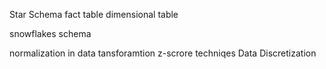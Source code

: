  Star Schema
fact table
dimensional table


snowflakes schema


normalization in data tansforamtion
z-scrore techniqes
Data Discretization